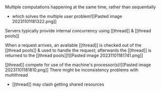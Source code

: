 Multiple computations happening at the same time, rather than sequentially
- which solves the multiple user problem![[Pasted image 20231101181322.png]]

Servers typically provide internal concurrency using [[thread]] & [[thread pools]]

When a request arrives, an available [[thread]] is checked out of the [[thread pools]] & used to handle the request; afterwards the [[thread]] is returned to the [[thread pools]]![[Pasted image 20231101181741.png]]

[[thread]] compete for use of the machine's processor(s)![[Pasted image 20231101181810.png]]
There might be inconsistency problems with multithread
- [[thread]] may clash getting shared resources